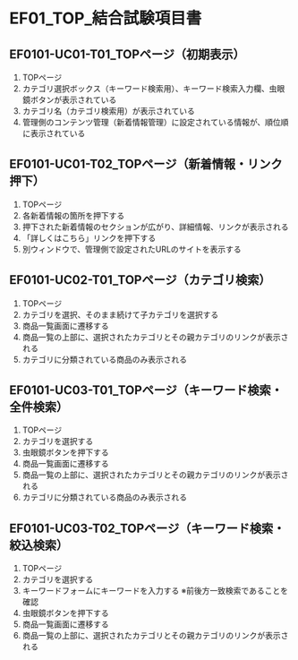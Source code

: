 # EF01_TOP_結合試験項目書

## EF0101-UC01-T01_TOPページ（初期表示）

1. TOPページ
1. カテゴリ選択ボックス（キーワード検索用）、キーワード検索入力欄、虫眼鏡ボタンが表示されている
1. カテゴリ名（カテゴリ検索用）が表示されている
1. 管理側のコンテンツ管理（新着情報管理）に設定されている情報が、順位順に表示されている

## EF0101-UC01-T02_TOPページ（新着情報・リンク押下）

1. TOPページ
1. 各新着情報の箇所を押下する
1. 押下された新着情報のセクションが広がり、詳細情報、リンクが表示される
1. 「詳しくはこちら」リンクを押下する
1. 別ウィンドウで、管理側で設定されたURLのサイトを表示する

## EF0101-UC02-T01_TOPページ（カテゴリ検索）

1. TOPページ
1. カテゴリを選択、そのまま続けて子カテゴリを選択する
1. 商品一覧画面に遷移する
1. 商品一覧の上部に、選択されたカテゴリとその親カテゴリのリンクが表示される
1. カテゴリに分類されている商品のみ表示される

## EF0101-UC03-T01_TOPページ（キーワード検索・全件検索）

1. TOPページ
1. カテゴリを選択する
1. 虫眼鏡ボタンを押下する
1. 商品一覧画面に遷移する
1. 商品一覧の上部に、選択されたカテゴリとその親カテゴリのリンクが表示される
1. カテゴリに分類されている商品のみ表示される

## EF0101-UC03-T02_TOPページ（キーワード検索・絞込検索）

1. TOPページ
1. カテゴリを選択する
1. キーワードフォームにキーワードを入力する ※前後方一致検索であることを確認
1. 虫眼鏡ボタンを押下する
1. 商品一覧画面に遷移する
1. 商品一覧の上部に、選択されたカテゴリとその親カテゴリのリンクが表示される
